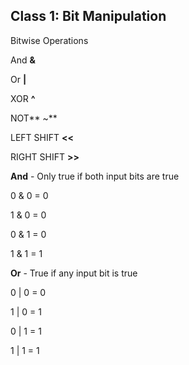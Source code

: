 ## Class 1: Bit Manipulation

Bitwise Operations

And **&**

Or **\|**

XOR **^**

NOT** ~**

LEFT SHIFT **&lt;&lt;**

RIGHT SHIFT **&gt;&gt;**

**And** - Only true if both input bits are true

0 & 0 = 0

1 & 0 = 0

0 & 1 = 0

1 & 1 = 1

**Or** - True if any input bit is true 

0 \| 0 = 0

1 \| 0 = 1

0 \| 1 = 1

1 \| 1 = 1



